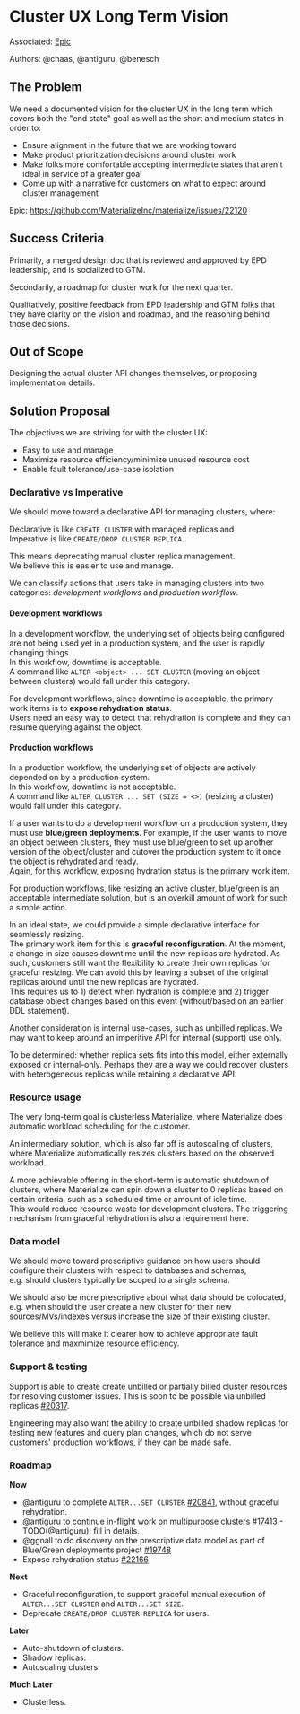 # Cluster UX Long Term Vision

Associated: [Epic](https://github.com/MaterializeInc/materialize/issues/22120)

Authors: @chaas, @antiguru, @benesch

## The Problem
We need a documented vision for the cluster UX in the long term which covers both
the "end state" goal as well as the short and medium states in order to:
* Ensure alignment in the future that we are working toward
* Make product prioritization decisions around cluster work
* Make folks more comfortable accepting intermediate states that aren't ideal in service of a greater goal
* Come up with a narrative for customers on what to expect around cluster management

Epic: https://github.com/MaterializeInc/materialize/issues/22120

## Success Criteria
Primarily, a merged design doc that is reviewed and approved by EPD leadership,
and is socialized to GTM.

Secondarily, a roadmap for cluster work for the next quarter.

Qualitatively, positive feedback from EPD leadership and GTM folks that they
have clarity on the vision and roadmap, and the reasoning behind those decisions.

## Out of Scope
Designing the actual cluster API changes themselves, or proposing implementation details.

## Solution Proposal
The objectives we are striving for with the cluster UX:
* Easy to use and manage
* Maximize resource efficiency/minimize unused resource cost
* Enable fault tolerance/use-case isolation

### Declarative vs Imperative
We should move toward a declarative API for managing clusters, where:

Declarative is like `CREATE CLUSTER` with managed replicas and \
Imperative is like `CREATE/DROP CLUSTER REPLICA`.

This means deprecating manual cluster replica management. \
We believe this is easier to use and manage.

We can classify actions that users take in managing clusters into two categories:
_development workflows_ and _production workflow_.

#### Development workflows
In a development workflow, the underlying set of objects being configured are not being used yet
in a production system, and the user is rapidly changing things.\
In this workflow, downtime is acceptable.\
A command like `ALTER <object> ... SET CLUSTER` (moving an object between clusters) would fall
under this category.

For development workflows, since downtime is acceptable, the primary work items is to
**expose rehydration status**.\
Users need an easy way to detect that rehydration is complete and they can resume querying against
the object.

#### Production workflows
In a production workflow, the underlying set of objects are actively depended on by a production
system.\
In this workflow, downtime is not acceptable.\
A command like `ALTER CLUSTER ... SET (SIZE = <>)` (resizing a cluster) would fall under this
category.

If a user wants to do a development workflow on a production system, they must use **blue/green
deployments**. For example, if the user wants to move an object between clusters, they must use
blue/green to set up another version of the object/cluster and cutover the production system
to it once the object is rehydrated and ready.\
Again, for this workflow, exposing hydration status is the primary work item.

For production workflows, like resizing an active cluster, blue/green is an acceptable intermediate
solution, but is an overkill amount of work for such a simple action.

In an ideal state, we could provide a simple declarative interface for seamlessly resizing.\
The primary work item for this is **graceful reconfiguration**. At the moment, a change in size causes downtime until the new replicas are hydrated. As such, customers still want the flexibility to create their own replicas for graceful resizing. We can avoid this by leaving a subset of the original replicas around until the new replicas are hydrated. \
This requires us to 1) detect when hydration is complete and 2) trigger database object changes based on this event (without/based on an earlier DDL statement).

Another consideration is internal use-cases, such as unbilled replicas. We may want to keep around an imperitive API for internal (support) use only.

To be determined: whether replica sets fits into this model, either externally exposed or internal-only. Perhaps they are a way we could recover clusters with heterogeneous replicas while retaining a declarative API.

### Resource usage
The very long-term goal is clusterless Materialize, where Materialize does automatic workload scheduling for the customer.

An intermediary solution, which is also far off is autoscaling of clusters, where Materialize automatically resizes clusters based on the observed workload.

A more achievable offering in the short-term is automatic shutdown of clusters, where Materialize can spin down a cluster to 0 replicas based on certain criteria, such as a scheduled time or amount of idle time. \
This would reduce resource waste for development clusters. The triggering mechanism from graceful rehydration is also a requirement here.

### Data model
We should move toward prescriptive guidance on how users should configure their clusters with respect to databases and schemas, \
e.g. should clusters typically be scoped to a single schema.

We should also be more prescriptive about what data should be colocated, \
e.g. when should the user create a new cluster for their new sources/MVs/indexes versus increase the size of their existing cluster.

We believe this will make it clearer how to achieve appropriate fault tolerance and maxmimize resource efficiency.

### Support & testing
Support is able to create create unbilled or partially billed cluster resources for resolving customer issues. This is soon to be possible via unbilled replicas [#20317](https://github.com/MaterializeInc/materialize/issues/20317).

Engineering may also want the ability to create unbilled shadow replicas for testing new features and
query plan changes, which do not serve customers' production workflows, if they can be made safe.

### Roadmap
**Now**
* @antiguru to complete `ALTER...SET CLUSTER` [#20841](https://github.com/MaterializeInc/materialize/issues/20841), without graceful rehydration.
* @antiguru to continue in-flight work on multipurpose clusters [#17413](https://github.com/MaterializeInc/materialize/issues/17413) - TODO(@antiguru): fill in details.
* @ggnall to do discovery on the prescriptive data model as part of Blue/Green deployments project [#19748](https://github.com/MaterializeInc/materialize/issues/19748)
* Expose rehydration status [#22166](https://github.com/MaterializeInc/materialize/issues/22166)

**Next**
* Graceful reconfiguration, to support graceful manual execution of `ALTER...SET CLUSTER` and
`ALTER...SET SIZE`.
* Deprecate `CREATE/DROP CLUSTER REPLICA` for users.

**Later**
* Auto-shutdown of clusters.
* Shadow replicas.
* Autoscaling clusters.

**Much Later**
* Clusterless.

